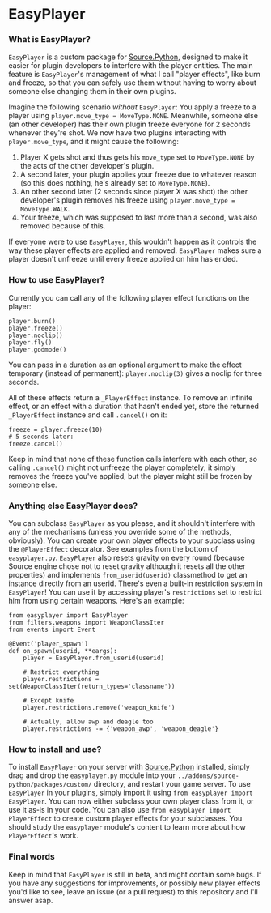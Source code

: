 # EasyPlayer
### What is EasyPlayer?
`EasyPlayer` is a custom package for [Source.Python][sp], designed to make it easier for plugin developers to interfere with the player entities.
The main feature is `EasyPlayer`'s management of what I call "player effects", like burn and freeze, so that you can safely use them without having to worry about someone else changing them in their own plugins.

Imagine the following scenario *without* `EasyPlayer`: You apply a freeze to a player using `player.move_type = MoveType.NONE`. Meanwhile, someone else (an other developer) has their own plugin freeze everyone for 2 seconds whenever they're shot. We now have two plugins interacting with `player.move_type`, and it might cause the following:

 1. Player X gets shot and thus gets his `move_type` set to `MoveType.NONE` by the acts of the other developer's plugin.
 2. A second later, your plugin applies your freeze due to whatever reason (so this does nothing, he's already set to `MoveType.NONE`).
 3. An other second later (2 seconds since player X was shot) the other developer's plugin removes his freeze using `player.move_type = MoveType.WALK`.
 4. Your freeze, which was supposed to last more than a second, was also removed because of this.

If everyone were to use `EasyPlayer`, this wouldn't happen as it controls the way these player effects are applied and removed. `EasyPlayer` makes sure a player doesn't unfreeze until every freeze applied on him has ended.

### How to use EasyPlayer?
Currently you can call any of the following player effect functions on the player:

    player.burn()
    player.freeze()
    player.noclip()
    player.fly()
    player.godmode()

You can pass in a duration as an optional argument to make the effect temporary (instead of permanent): `player.noclip(3)` gives a noclip for three seconds.

All of these effects return a `_PlayerEffect` instance. To remove an infinite effect, or an effect with a duration that hasn't ended yet, store the returned `_PlayerEffect` instance and call `.cancel()` on it:

    freeze = player.freeze(10)
    # 5 seconds later:
    freeze.cancel()

Keep in mind that none of these function calls interfere with each other, so calling `.cancel()` might not unfreeze the player completely; it simply removes the freeze you've applied, but the player might still be frozen by someone else.

### Anything else EasyPlayer does?
You can subclass `EasyPlayer` as you please, and it shouldn't interfere with any of the mechanisms (unless you override some of the methods, obviously). You can create your own player effects to your subclass using the `@PlayerEffect` decorator. See examples from the bottom of `easyplayer.py`.
`EasyPlayer` also resets gravity on every round (because Source engine chose not to reset gravity although it resets all the other properties) and implements `from_userid(userid)` classmethod to get an instance directly from an userid.
There's even a built-in restriction system in `EasyPlayer`! You can use it by accessing player's `restrictions` set to restrict him from using certain weapons. Here's an example:

    from easyplayer import EasyPlayer
    from filters.weapons import WeaponClassIter
    from events import Event
 
    @Event('player_spawn')
    def on_spawn(userid, **eargs):
        player = EasyPlayer.from_userid(userid)

        # Restrict everything
        player.restrictions = set(WeaponClassIter(return_types='classname'))

        # Except knife
        player.restrictions.remove('weapon_knife')

        # Actually, allow awp and deagle too
        player.restrictions -= {'weapon_awp', 'weapon_deagle'}

### How to install and use?
To install `EasyPlayer` on your server with [Source.Python][sp] installed, simply drag and drop the `easyplayer.py` module into your `../addons/source-python/packages/custom/` directory, and restart your game server.
To use `EasyPlayer` in your plugins, simply import it using `from easyplayer import EasyPlayer`. You can now either subclass your own player class from it, or use it as-is in your code.
You can also use `from easyplayer import PlayerEffect` to create custom player effects for your subclasses. You should study the `easyplayer` module's content to learn more about how `PlayerEffect`'s work.

### Final words
Keep in mind that `EasyPlayer` is still in beta, and might contain some bugs.
If you have any suggestions for improvements, or possibly new player effects you'd like to see, leave an issue (or a pull request) to this repository and I'll answer asap.

[sp]: http://forums.sourcepython.com/
